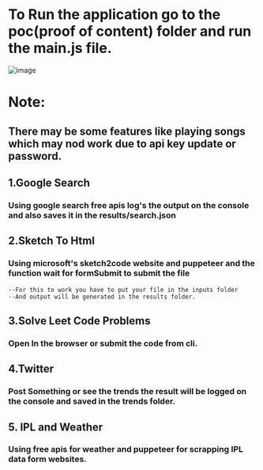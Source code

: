 # To Run the application go to the poc(proof of content) folder and run the main.js file.

![image](https://user-images.githubusercontent.com/42701850/115156605-9e8b2f80-a0a2-11eb-8b0a-a7f41616f3ce.png)

# Note:
## There may be some features like playing songs which may nod work due to api key update or password.


## 1.Google Search 
### Using google search free apis log's the output on the console and also saves it in the results/search.json

## 2.Sketch To Html
### Using microsoft's sketch2code website and puppeteer and the function wait for formSubmit to submit the file
    --For this to work you have to put your file in the inputs folder
    --And output will be generated in the results folder.
    
## 3.Solve Leet Code Problems
### Open In the browser or submit the code from cli.


## 4.Twitter
### Post Something or see the trends the result will be logged on the console and saved in the trends folder.


## 5. IPL and Weather
### Using free apis for weather and puppeteer for scrapping IPL data form websites.
